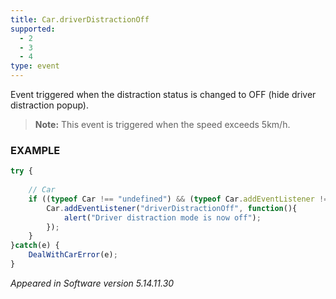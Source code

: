 ```yaml
---
title: Car.driverDistractionOff
supported:
  - 2
  - 3
  - 4
type: event
---
```

Event triggered when the distraction status is changed to OFF (hide driver distraction popup).

>**Note:** This event is triggered when the speed exceeds 5km/h.

### EXAMPLE

```javascript
try {
	
	// Car
	if ((typeof Car !== "undefined") && (typeof Car.addEventListener !== "undefined")) {
		Car.addEventListener("driverDistractionOff", function(){
			alert("Driver distraction mode is now off");
		});
	}
}catch(e) {
	DealWithCarError(e);
}
```

*Appeared in Software version 5.14.11.30*